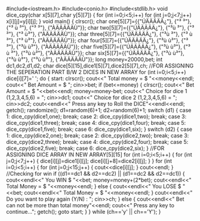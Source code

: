 #include<iostream.h> 
#include<conio.h>
#include<stdlib.h>
void dice_cpy(char x[5][7],char y[5][7])
{  for (int i=0;i<5;i++)
      for (int j=0;j<7;j++)
         x[i][j]=y[i][j];
}
void main()
{  clrscr();
   char one[5][7]={{"ÚÄÄÄÄÄ¿"},
                   {"³     ³"},
                   {"³  ù  ³"},
                   {"³     ³"},
                   {"ÀÄÄÄÄÄÙ"}};
   char two[5][7]={{"ÚÄÄÄÄÄ¿"},
                   {"³ù    ³"},
                   {"³     ³"},
                   {"³    ù³"},
                   {"ÀÄÄÄÄÄÙ"}};
   char three[5][7]={{"ÚÄÄÄÄÄ¿"},
                     {"³ù    ³"},
                     {"³  ù  ³"},
                     {"³    ù³"},
                     {"ÀÄÄÄÄÄÙ"}};
   char four[5][7]={{"ÚÄÄÄÄÄ¿"},
                    {"³ù   ù³"},
                    {"³     ³"},
                    {"³ù   ù³"},
                    {"ÀÄÄÄÄÄÙ"}};
   char five[5][7]={{"ÚÄÄÄÄÄ¿"},
                    {"³ù   ù³"},
                    {"³  ù  ³"},
                    {"³ù   ù³"},
                    {"ÀÄÄÄÄÄÙ"}};
   char six[5][7]={{"ÚÄÄÄÄÄ¿"},
                   {"³ù   ù³"},
                   {"³ù   ù³"},
                   {"³ù   ù³"},
                   {"ÀÄÄÄÄÄÙ"}};
   long money=20000,bet;
   int dc1,dc2,d1,d2;
   char dice[5][15],dice1[5][7],dice2[5][7],ch;
   //FOR ASSIGNING THE SEPERATION PART B/W 2 DICES IN NEW ARRAY
   for (int i=0;i<5;i++)
      dice[i][7]=' ';
   do {
   start:
   clrscr();
   cout<<" Total money = $ "<<money<<endl;
   cout<<" Bet Amount = $ ";
   cin>>bet;
   if (bet<=money)
   {  clrscr();
      cout<<" Bet Amount = $ "<<bet<<endl;
      money=money-bet;
      cout<<" Choice for dice 1 (1,2,3,4,5,6) = ";
      cin>>dc1;
      cout<<" Choice for dice 2 (1,2,3,4,5,6) = ";
      cin>>dc2;
      cout<<endl<<" Press any key to Roll the DICE"<<endl<<endl;
      getch();
      randomize();
      d1=random(6)+1;
      d2=random(6)+1;
      switch (d1)
      {  case 1: dice_cpy(dice1,one);
                 break;
         case 2: dice_cpy(dice1,two);
                 break;
         case 3: dice_cpy(dice1,three);
                 break;
         case 4: dice_cpy(dice1,four);
                 break;
         case 5: dice_cpy(dice1,five);
                 break;
         case 6: dice_cpy(dice1,six);
      }
      switch (d2)
      {  case 1: dice_cpy(dice2,one);
                 break;
         case 2: dice_cpy(dice2,two);
                 break;
         case 3: dice_cpy(dice2,three);
                 break;
         case 4: dice_cpy(dice2,four);
                 break;
         case 5: dice_cpy(dice2,five);
                 break;
         case 6: dice_cpy(dice2,six);
      }
      //FOR ASSIGNING DICE ARRAY IN NEW ARRAY[5][15]
      for (int i=0;i<5;i++)
      {  for (int j=0;j<7;j++)
         {  dice[i][j]=dice1[i][j];
            dice[i][j+8]=dice2[i][j];
         }
      }
      for (int i=0;i<5;i++)
      {  for (int j=0;j<15;j++)
         {  cout<<dice[i][j];
         }
         cout<<endl;
      }
      //Checking for win
      if ((d1==dc1 && d2==dc2) || (d1==dc2 && d2==dc1))
      {  cout<<endl<<" You WIN $ "<<bet;
         money=money+(2*bet);
         cout<<endl<<" Total Money = $ "<<money<<endl;
      }
      else
      {  cout<<endl<<" You LOSE $ "<<bet;
         cout<<endl<<" Total Money = $ "<<money<<endl;
      }
      cout<<endl<<" Do you want to play again (Y/N) : ";
      cin>>ch;
   }
   else
   {  cout<<endl<<" Bet can not be more than total money"<<endl;
      cout<<" Press any key to continue...";
      getch();
      goto start;
   }
   } while (ch=='y' || ch=='Y');
}
